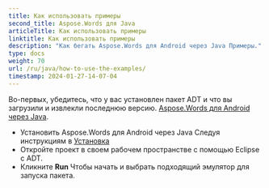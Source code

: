 ```yaml
---
title: Как использовать примеры
second_title: Aspose.Words для Java
articleTitle: Как использовать примеры
linktitle: Как использовать примеры
description: "Как бегать Aspose.Words для Android через Java Примеры."
type: docs
weight: 70
url: /ru/java/how-to-use-the-examples/
timestamp: 2024-01-27-14-07-04
---
```


Во-первых, убедитесь, что у вас установлен пакет ADT и что вы загрузили и извлекли последнюю версию. [Aspose.Words для Android через Java](https://releases.aspose.com/words/androidjava/).

- Установить Aspose.Words для Android через Java Следуя инструкциям в [Установка](/words/ru/java/installation/)
- Откройте проект в своем рабочем пространстве с помощью Eclipse с ADT.
- Кликните **Run** Чтобы начать и выбрать подходящий эмулятор для запуска пакета.
